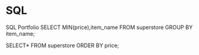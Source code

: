 # SQL
SQL Portfolio
SELECT MIN(price),item_name
FROM superstore
GROUP BY item_name;

SELECT*
FROM superstore
ORDER BY price;
